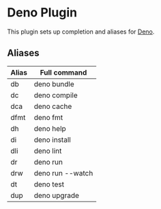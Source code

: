 # Deno Plugin

This plugin sets up completion and aliases for [Deno](https://deno.land/).

## Aliases

| Alias | Full command |
| --- | --- |
| db | deno bundle |
| dc | deno compile |
| dca | deno cache |
| dfmt | deno fmt |
| dh | deno help |
| di | deno install |
| dli | deno lint |
| dr | deno run |
| drw | deno run --watch |
| dt | deno test |
| dup | deno upgrade |
